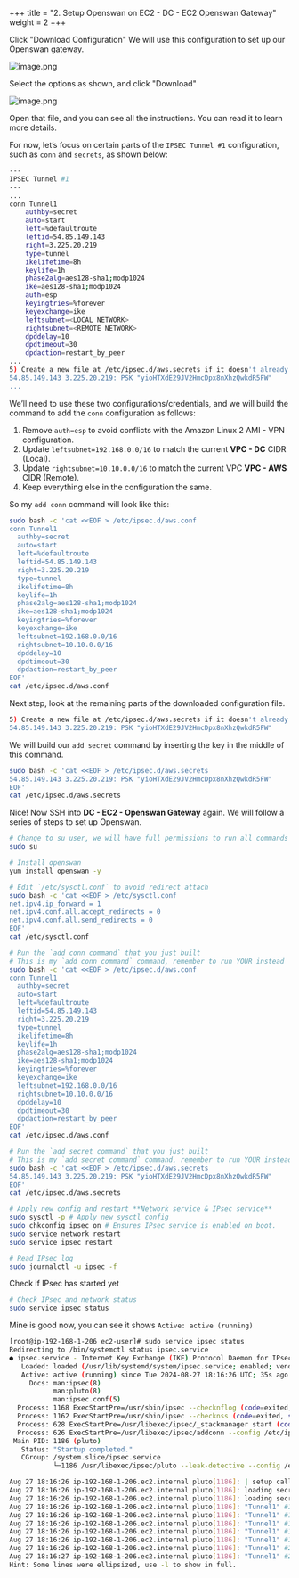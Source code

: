 +++
title = "2. Setup Openswan on EC2 - DC - EC2 Openswan Gateway"
weight = 2
+++


Click "Download Configuration" We will use this configuration to set up our Openswan gateway.


![image.png](/images/006-vi-site-to-site-vpn-aws-to-dc/28-418816-image.png)


Select the options as shown, and click "Download"


![image.png](/images/006-vi-site-to-site-vpn-aws-to-dc/28-261602-image.png)


Open that file, and you can see all the instructions. You can read it to learn more details.


For now, let’s focus on certain parts of the `IPSEC Tunnel #1` configuration, such as `conn` and `secrets`, as shown below:


```bash
---
IPSEC Tunnel #1
---
...
conn Tunnel1
	authby=secret
	auto=start
	left=%defaultroute
	leftid=54.85.149.143
	right=3.225.20.219
	type=tunnel
	ikelifetime=8h
	keylife=1h
	phase2alg=aes128-sha1;modp1024
	ike=aes128-sha1;modp1024
	auth=esp
	keyingtries=%forever
	keyexchange=ike
	leftsubnet=<LOCAL NETWORK>
	rightsubnet=<REMOTE NETWORK>
	dpddelay=10
	dpdtimeout=30
	dpdaction=restart_by_peer
...
5) Create a new file at /etc/ipsec.d/aws.secrets if it doesn't already exist, and append this line to the file (be mindful of the spacing!):
54.85.149.143 3.225.20.219: PSK "yioHTXdE29JV2HmcDpx8nXhzQwkdR5FW"
...
```


We’ll need to use these two configurations/credentials, and we will build the command to add the `conn` configuration as follows:

1. Remove `auth=esp` to avoid conflicts with the Amazon Linux 2 AMI - VPN configuration.
2. Update `leftsubnet=192.168.0.0/16` to match the current **VPC - DC** CIDR (Local).
3. Update `rightsubnet=10.10.0.0/16` to match the current VPC **VPC - AWS** CIDR (Remote).
4. Keep everything else in the configuration the same.

So my `add conn` command will look like this:


```bash
sudo bash -c 'cat <<EOF > /etc/ipsec.d/aws.conf
conn Tunnel1
  authby=secret
  auto=start
  left=%defaultroute
  leftid=54.85.149.143
  right=3.225.20.219
  type=tunnel
  ikelifetime=8h
  keylife=1h
  phase2alg=aes128-sha1;modp1024
  ike=aes128-sha1;modp1024
  keyingtries=%forever
  keyexchange=ike
  leftsubnet=192.168.0.0/16
  rightsubnet=10.10.0.0/16
  dpddelay=10
  dpdtimeout=30
  dpdaction=restart_by_peer
EOF'
cat /etc/ipsec.d/aws.conf
```


Next step, look at the remaining parts of the downloaded configuration file.


```bash
5) Create a new file at /etc/ipsec.d/aws.secrets if it doesn't already exist, and append this line to the file (be mindful of the spacing!):
54.85.149.143 3.225.20.219: PSK "yioHTXdE29JV2HmcDpx8nXhzQwkdR5FW"
```


We will build our `add secret` command by inserting the key in the middle of this command.


```bash
sudo bash -c 'cat <<EOF > /etc/ipsec.d/aws.secrets
54.85.149.143 3.225.20.219: PSK "yioHTXdE29JV2HmcDpx8nXhzQwkdR5FW"
EOF'
cat /etc/ipsec.d/aws.secrets
```


Nice! Now SSH into **DC - EC2 - Openswan Gateway** again. We will follow a series of steps to set up Openswan.


```bash
# Change to su user, we will have full permissions to run all commands
sudo su

# Install openswan
yum install openswan -y

# Edit `/etc/sysctl.conf` to avoid redirect attach
sudo bash -c 'cat <<EOF > /etc/sysctl.conf
net.ipv4.ip_forward = 1
net.ipv4.conf.all.accept_redirects = 0
net.ipv4.conf.all.send_redirects = 0
EOF'
cat /etc/sysctl.conf

# Run the `add conn command` that you just built
# This is my `add conn command` command, remember to run YOUR instead
sudo bash -c 'cat <<EOF > /etc/ipsec.d/aws.conf
conn Tunnel1
  authby=secret
  auto=start
  left=%defaultroute
  leftid=54.85.149.143
  right=3.225.20.219
  type=tunnel
  ikelifetime=8h
  keylife=1h
  phase2alg=aes128-sha1;modp1024
  ike=aes128-sha1;modp1024
  keyingtries=%forever
  keyexchange=ike
  leftsubnet=192.168.0.0/16
  rightsubnet=10.10.0.0/16
  dpddelay=10
  dpdtimeout=30
  dpdaction=restart_by_peer
EOF'
cat /etc/ipsec.d/aws.conf

# Run the `add secret command` that you just built
# This is my `add secret command` command, remember to run YOUR instead
sudo bash -c 'cat <<EOF > /etc/ipsec.d/aws.secrets
54.85.149.143 3.225.20.219: PSK "yioHTXdE29JV2HmcDpx8nXhzQwkdR5FW"
EOF'
cat /etc/ipsec.d/aws.secrets

# Apply new config and restart **Network service & IPsec service**
sudo sysctl -p # Apply new sysctl config
sudo chkconfig ipsec on # Ensures IPsec service is enabled on boot.
sudo service network restart
sudo service ipsec restart

# Read IPsec log 
sudo journalctl -u ipsec -f

```


Check if IPsec has started yet


```bash
# Check IPsec and network status
sudo service ipsec status
```


Mine is good now, you can see it shows `Active: active (running)`


```bash
[root@ip-192-168-1-206 ec2-user]# sudo service ipsec status 
Redirecting to /bin/systemctl status ipsec.service
● ipsec.service - Internet Key Exchange (IKE) Protocol Daemon for IPsec
   Loaded: loaded (/usr/lib/systemd/system/ipsec.service; enabled; vendor preset: disabled)
   Active: active (running) since Tue 2024-08-27 18:16:26 UTC; 35s ago
     Docs: man:ipsec(8)
           man:pluto(8)
           man:ipsec.conf(5)
  Process: 1168 ExecStartPre=/usr/sbin/ipsec --checknflog (code=exited, status=0/SUCCESS)
  Process: 1162 ExecStartPre=/usr/sbin/ipsec --checknss (code=exited, status=0/SUCCESS)
  Process: 628 ExecStartPre=/usr/libexec/ipsec/_stackmanager start (code=exited, status=0/SUCCESS)
  Process: 626 ExecStartPre=/usr/libexec/ipsec/addconn --config /etc/ipsec.conf --checkconfig (code=exited, status=0/SUCCESS)
 Main PID: 1186 (pluto)
   Status: "Startup completed."
   CGroup: /system.slice/ipsec.service
           └─1186 /usr/libexec/ipsec/pluto --leak-detective --config /etc/ipsec.conf --nofork

Aug 27 18:16:26 ip-192-168-1-206.ec2.internal pluto[1186]: | setup callback for interface eth0:500 fd 15
Aug 27 18:16:26 ip-192-168-1-206.ec2.internal pluto[1186]: loading secrets from "/etc/ipsec.secrets"
Aug 27 18:16:26 ip-192-168-1-206.ec2.internal pluto[1186]: loading secrets from "/etc/ipsec.d/aws.secrets"
Aug 27 18:16:26 ip-192-168-1-206.ec2.internal pluto[1186]: "Tunnel1" #1: initiating Main Mode
Aug 27 18:16:26 ip-192-168-1-206.ec2.internal pluto[1186]: "Tunnel1" #1: STATE_MAIN_I2: sent MI2, expecting MR2
Aug 27 18:16:26 ip-192-168-1-206.ec2.internal pluto[1186]: "Tunnel1" #1: STATE_MAIN_I3: sent MI3, expecting MR3
Aug 27 18:16:26 ip-192-168-1-206.ec2.internal pluto[1186]: "Tunnel1" #1: Peer ID is ID_IPV4_ADDR: '3.225.20.219'
Aug 27 18:16:26 ip-192-168-1-206.ec2.internal pluto[1186]: "Tunnel1" #1: STATE_MAIN_I4: ISAKMP SA established {auth=PRESHARED_KEY cipher=aes_128 integ=sha group=MODP1024}
Aug 27 18:16:26 ip-192-168-1-206.ec2.internal pluto[1186]: "Tunnel1" #2: initiating Quick Mode PSK+ENCRYPT+TUNNEL+PFS+UP+IKEV1_ALLOW+IKEV2_ALLOW+SAREF_TRACK+IKE_FRAG_AL...=MODP1024}
Aug 27 18:16:27 ip-192-168-1-206.ec2.internal pluto[1186]: "Tunnel1" #2: STATE_QUICK_I2: sent QI2, IPsec SA established tunnel mode {ESP/NAT=>0xc4f820fd <0x5b2d1f92 xfr...PD=active}
Hint: Some lines were ellipsized, use -l to show in full.
```


